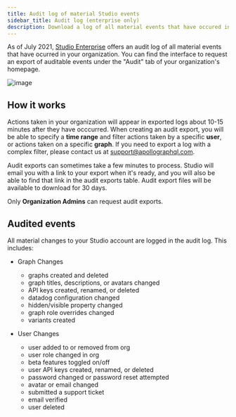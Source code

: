 ```yaml
---
title: Audit log of material Studio events
sidebar_title: Audit log (enterprise only)
description: Download a log of all material events that have occured in your account
---
```


As of July 2021, [Studio Enterprise](http://apollographql.com/pricing) offers an audit log of all material events that have ocurred in your organization. You can find the interface to request an export of auditable events under the "Audit" tab of your organization's homepage.

![image](https://user-images.githubusercontent.com/5922187/127679934-e862077a-0ce0-4e3a-89db-ad9e621111ff.png)

## How it works

Actions taken in your organization will appear in exported logs about 10-15 minutes after they have occcurred. When creating an audit export, you will be able to specify a **time range** and filter actions taken by a specific **user**, or actions taken on a specific **graph**. If you need to export a log with a complex filter, please contact us at [support@apollographql.com](mailto:support@apollographql.com).

Audit exports can sometimes take a few minutes to process. Studio will email you with a link to your export when it's ready, and you will also be able to find that link in the audit exports table. Audit export files will be available to download for 30 days.

Only **Organization Admins** can request audit exports.

## Audited events

All material changes to your Studio account are logged in the audit log. This includes:
- Graph Changes
  - graphs created and deleted
  - graph titles, descriptions, or avatars changed
  - API keys created, renamed, or deleted
  - datadog configuration changed
  - hidden/visible property changed
  - graph role overrides changed
  - variants created

- User Changes
  - user added to or removed from org
  - user role changed in org
  - beta features toggled on/off
  - user API keys created, renamed, or deleted
  - password changed or password reset attempted
  - avatar or email changed
  - submitted a support ticket
  - email verified
  - user deleted
